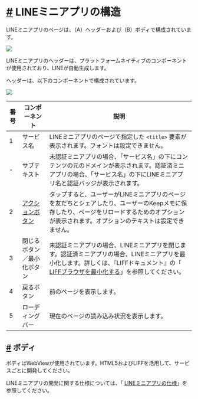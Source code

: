 # [\#](https://developers.line.biz/ja/docs/line-mini-app/discover/ui-components/#page-title) LINEミニアプリの構造

LINEミニアプリのページは、（A）ヘッダーおよび（B）ボディで構成されています。

![](https://developers.line.biz/assets/img/mini_concept.2b5be1ef.png)

LINEミニアプリのヘッダーは、プラットフォームネイティブのコンポーネントが使用されており、LINEが自動生成します。

ヘッダーは、以下のコンポーネントで構成されています。

![](https://developers.line.biz/assets/img/mini_uicomp_header.5033b746.png)

| 番号 | コンポーネント                                                                                                 | 説明                                                                                                                                                                                                                                                           |
| ---- | -------------------------------------------------------------------------------------------------------------- | -------------------------------------------------------------------------------------------------------------------------------------------------------------------------------------------------------------------------------------------------------------- |
| 1    | サービス名                                                                                                     | LINEミニアプリのページで指定した `<title>` 要素が表示されます。フォントは設定できません。                                                                                                                                                                      |
| -    | サブテキスト                                                                                                   | 未認証ミニアプリの場合、「サービス名」の下にコンテンツの元のドメインが表示されます。認証済ミニアプリの場合、「サービス名」の下にLINEミニアプリ名と認証バッジが表示されます。                                                                                   |
| 2    | [アクションボタン](https://developers.line.biz/ja/docs/line-mini-app/discover/builtin-features/#action-button) | タップすると、ユーザーがLINEミニアプリのページを友だちとシェアしたり、ユーザーのKeepメモに保存したり、ページをリロードするためのオプションが表示されます。オプションのテキストは設定できません。                                                               |
| 3    | 閉じるボタン／最小化ボタン                                                                                     | 未認証ミニアプリの場合、LINEミニアプリを閉じます。認証済ミニアプリの場合、LINEミニアプリを最小化します。詳しくは、『LIFFドキュメント』の「 [LIFFブラウザを最小化する](https://developers.line.biz/ja/docs/liff/minimizing-liff-browser/)」を参照してください。 |
| 4    | 戻るボタン                                                                                                     | 前のページを表示します。                                                                                                                                                                                                                                       |
| 5    | ローディングバー                                                                                               | 現在のページの読み込み状況を表示します。                                                                                                                                                                                                                       |

## [\#](https://developers.line.biz/ja/docs/line-mini-app/discover/ui-components/#body) ボディ

ボディはWebViewが使用されています。HTML5およびLIFFを活用して、サービスごとに開発してください。

LINEミニアプリの開発に関する仕様については、「 [LINEミニアプリの仕様](https://developers.line.biz/ja/docs/line-mini-app/discover/specifications/)」を参照してください。
